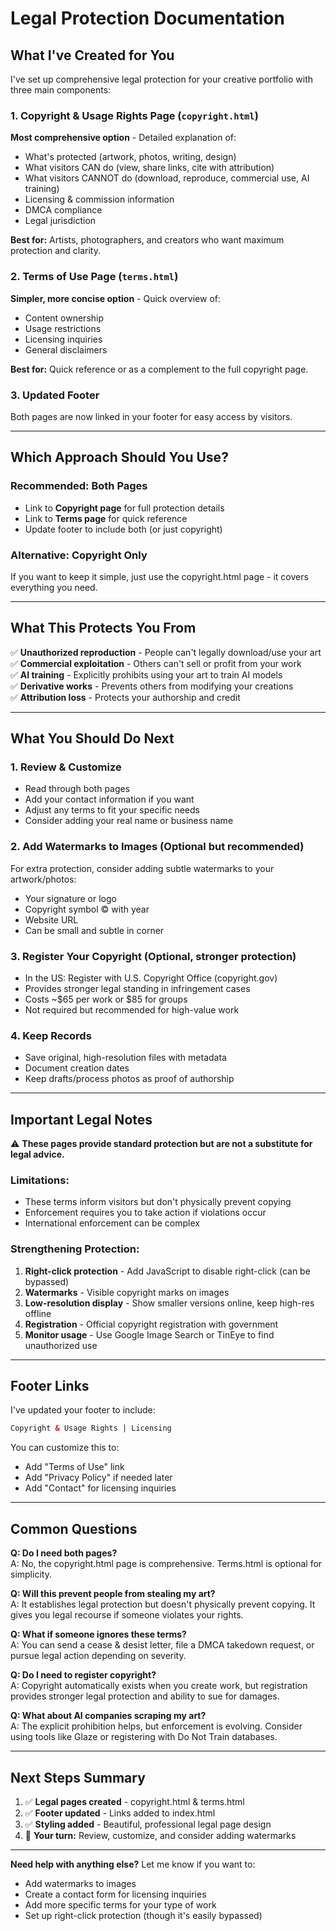 # Legal Protection Documentation

## What I've Created for You

I've set up comprehensive legal protection for your creative portfolio with three main components:

### 1. **Copyright & Usage Rights Page** (`copyright.html`)
**Most comprehensive option** - Detailed explanation of:
- What's protected (artwork, photos, writing, design)
- What visitors CAN do (view, share links, cite with attribution)
- What visitors CANNOT do (download, reproduce, commercial use, AI training)
- Licensing & commission information
- DMCA compliance
- Legal jurisdiction

**Best for:** Artists, photographers, and creators who want maximum protection and clarity.

### 2. **Terms of Use Page** (`terms.html`)
**Simpler, more concise option** - Quick overview of:
- Content ownership
- Usage restrictions
- Licensing inquiries
- General disclaimers

**Best for:** Quick reference or as a complement to the full copyright page.

### 3. **Updated Footer**
Both pages are now linked in your footer for easy access by visitors.

---

## Which Approach Should You Use?

### **Recommended: Both Pages**
- Link to **Copyright page** for full protection details
- Link to **Terms page** for quick reference
- Update footer to include both (or just copyright)

### **Alternative: Copyright Only**
If you want to keep it simple, just use the copyright.html page - it covers everything you need.

---

## What This Protects You From

✅ **Unauthorized reproduction** - People can't legally download/use your art  
✅ **Commercial exploitation** - Others can't sell or profit from your work  
✅ **AI training** - Explicitly prohibits using your art to train AI models  
✅ **Derivative works** - Prevents others from modifying your creations  
✅ **Attribution loss** - Protects your authorship and credit  

---

## What You Should Do Next

### 1. **Review & Customize**
- Read through both pages
- Add your contact information if you want
- Adjust any terms to fit your specific needs
- Consider adding your real name or business name

### 2. **Add Watermarks to Images** (Optional but recommended)
For extra protection, consider adding subtle watermarks to your artwork/photos:
- Your signature or logo
- Copyright symbol © with year
- Website URL
- Can be small and subtle in corner

### 3. **Register Your Copyright** (Optional, stronger protection)
- In the US: Register with U.S. Copyright Office (copyright.gov)
- Provides stronger legal standing in infringement cases
- Costs ~$65 per work or $85 for groups
- Not required but recommended for high-value work

### 4. **Keep Records**
- Save original, high-resolution files with metadata
- Document creation dates
- Keep drafts/process photos as proof of authorship

---

## Important Legal Notes

⚠️ **These pages provide standard protection but are not a substitute for legal advice.**

### Limitations:
- These terms inform visitors but don't physically prevent copying
- Enforcement requires you to take action if violations occur
- International enforcement can be complex

### Strengthening Protection:
1. **Right-click protection** - Add JavaScript to disable right-click (can be bypassed)
2. **Watermarks** - Visible copyright marks on images
3. **Low-resolution display** - Show smaller versions online, keep high-res offline
4. **Registration** - Official copyright registration with government
5. **Monitor usage** - Use Google Image Search or TinEye to find unauthorized use

---

## Footer Links

I've updated your footer to include:
```html
Copyright & Usage Rights | Licensing
```

You can customize this to:
- Add "Terms of Use" link
- Add "Privacy Policy" if needed later
- Add "Contact" for licensing inquiries

---

## Common Questions

**Q: Do I need both pages?**  
A: No, the copyright.html page is comprehensive. Terms.html is optional for simplicity.

**Q: Will this prevent people from stealing my art?**  
A: It establishes legal protection but doesn't physically prevent copying. It gives you legal recourse if someone violates your rights.

**Q: What if someone ignores these terms?**  
A: You can send a cease & desist letter, file a DMCA takedown request, or pursue legal action depending on severity.

**Q: Do I need to register copyright?**  
A: Copyright automatically exists when you create work, but registration provides stronger legal protection and ability to sue for damages.

**Q: What about AI companies scraping my art?**  
A: The explicit prohibition helps, but enforcement is evolving. Consider using tools like Glaze or registering with Do Not Train databases.

---

## Next Steps Summary

1. ✅ **Legal pages created** - copyright.html & terms.html
2. ✅ **Footer updated** - Links added to index.html
3. ✅ **Styling added** - Beautiful, professional legal page design
4. 📝 **Your turn:** Review, customize, and consider adding watermarks

---

**Need help with anything else?** Let me know if you want to:
- Add watermarks to images
- Create a contact form for licensing inquiries
- Add more specific terms for your type of work
- Set up right-click protection (though it's easily bypassed)
